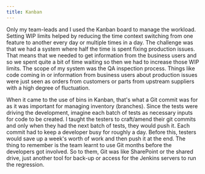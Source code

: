 ```yaml
---
title: Kanban
---
```


Only my team-leads and I used the Kanban board to manage the workload.
Setting WIP limits helped by reducing the time context switching from one feature to another every day or multiple times in a day. 
The challenge was that we had a system where half the time is spent fixing production issues. 
That means that we needed to get information from the business users and so we spent quite a bit of time waiting so then we had to increase those WIP limits. 
The scope of my system was the QA inspection process. 
Things like code coming in or information from business users about production issues were just seen as orders from customers or parts from upstream suppliers with a high degree of fluctuation.

When it came to the use of bins in Kanban, that's what a Git commit was for as it was important for managing inventory (branches).
Since the tests were driving the development, imagine each batch of tests as necessary inputs for code to be created. 
I taught the testers to craft/amend their git commits and only when they had the next batch of tests, they would push it. 
Each commit had to keep a developer busy for roughly a day.
Before this, testers would save up a week's worth of work and then push it at the end.
The thing to remember is the team learnt to use Git months before the developers got involved.
So to them, Git was like SharePoint or the shared drive, just another tool for back-up or access for the Jenkins servers to run the regression.